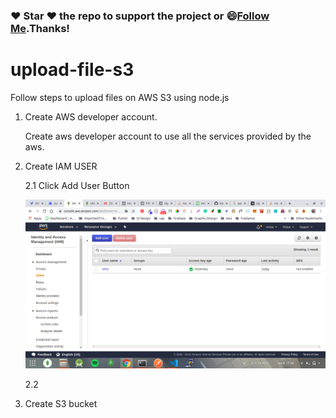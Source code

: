 
### :heart: Star :heart: the repo to support the project or :smile:[Follow Me](https://github.com/harsh6768).Thanks!

# upload-file-s3

Follow steps to upload files on AWS S3 using node.js

1. Create AWS developer account.
   
   Create aws developer account to use all the services provided by the aws.
   
2. Create IAM USER
   
   2.1 Click Add User Button 
   
   <img src="https://github.com/harsh6768/upload-file-s3/blob/master/Images/Screenshot%20from%202019-12-04%2017-34-21.png" alt="">
   
   2.2
3. Create S3 bucket
